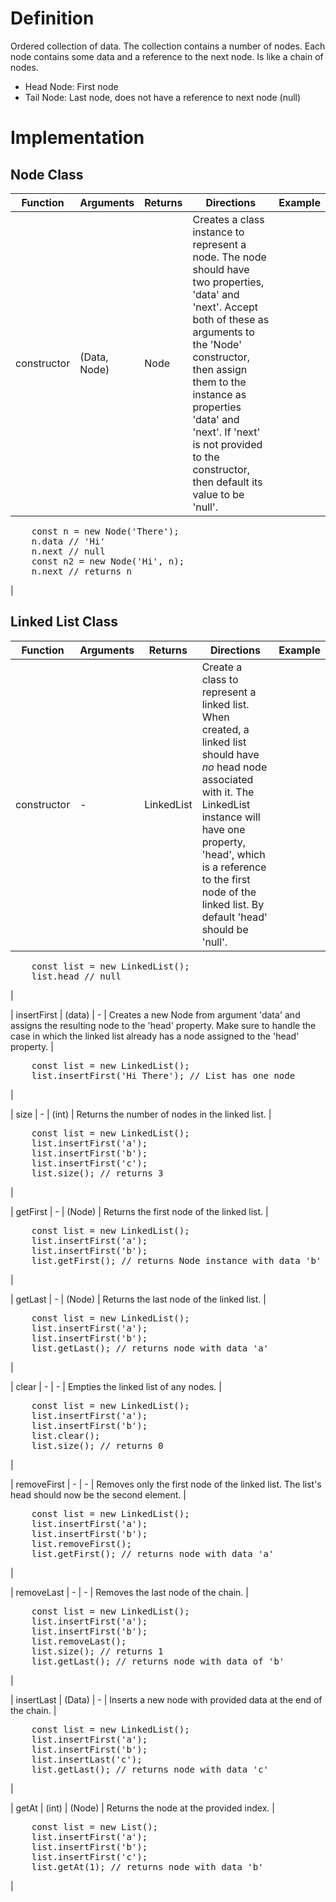 # Definition

Ordered collection of data. The collection contains a number of nodes. Each node contains some data and a reference to the next node. Is like a chain of nodes.

- Head Node: First node
- Tail Node: Last node, does not have a reference to next node (null)

# Implementation

## Node Class

| Function | Arguments | Returns | Directions | Example |
| -- | -- | -- | -- | -- |
| constructor | (Data, Node) | Node | Creates a class instance to represent a node.  The node should have two properties, 'data' and 'next'. Accept both of these as arguments to the 'Node' constructor, then assign them to the instance as properties 'data' and 'next'. If 'next' is not provided to the constructor, then default its value to be 'null'. |
<pre>
	const n = new Node('There');
	n.data // 'Hi'
	n.next // null
	const n2 = new Node('Hi', n);
	n.next // returns n
</pre> |

## Linked List Class

| Function | Arguments | Returns | Directions | Example |
| -- | -- | -- | -- | -- |
| constructor | - | LinkedList | Create a class to represent a linked list. When created, a linked list should have *no* head node associated with it. The LinkedList instance will have one property, 'head', which is a reference to the first node of the linked list. By default 'head' should be 'null'. |
<pre>
	const list = new LinkedList();
	list.head // null
</pre> |
| insertFirst | (data) | - | Creates a new Node from argument 'data' and assigns the resulting node to the 'head' property. Make sure to handle the case in which the linked list already has a node assigned to the 'head' property. |
<pre>
	const list = new LinkedList();
	list.insertFirst('Hi There'); // List has one node
</pre> |
| size | - | (int) | Returns the number of nodes in the linked list. |
<pre>
	const list = new LinkedList();
	list.insertFirst('a');
	list.insertFirst('b');
	list.insertFirst('c');
	list.size(); // returns 3
</pre> |
| getFirst | - | (Node) | Returns the first node of the linked list. |
<pre>
	const list = new LinkedList();
	list.insertFirst('a');
	list.insertFirst('b');
	list.getFirst(); // returns Node instance with data 'b'
</pre> |
| getLast | - | (Node) | Returns the last node of the linked list. |
<pre>
	const list = new LinkedList();
	list.insertFirst('a');
	list.insertFirst('b');
	list.getLast(); // returns node with data 'a'
</pre> |
| clear | - | - | Empties the linked list of any nodes. |
<pre>
	const list = new LinkedList();
	list.insertFirst('a');
	list.insertFirst('b');
	list.clear();
	list.size(); // returns 0
</pre> |
| removeFirst | - | - | Removes only the first node of the linked list. The list's head should now be the second element. |
<pre>
	const list = new LinkedList();
	list.insertFirst('a');
	list.insertFirst('b');
	list.removeFirst();
	list.getFirst(); // returns node with data 'a'
</pre> |
| removeLast | - | - | Removes the last node of the chain. |
<pre>
	const list = new LinkedList();
	list.insertFirst('a');
	list.insertFirst('b');
	list.removeLast();
	list.size(); // returns 1
	list.getLast(); // returns node with data of 'b'
</pre> |
| insertLast | (Data) | - | Inserts a new node with provided data at the end of the chain. |
<pre>
	const list = new LinkedList();
	list.insertFirst('a');
	list.insertFirst('b');
	list.insertLast('c');
	list.getLast(); // returns node with data 'c'
</pre> |
| getAt | (int) | (Node) | Returns the node at the provided index. |
<pre>
	const list = new List();
	list.insertFirst('a');
	list.insertFirst('b');
	list.insertFirst('c');
	list.getAt(1); // returns node with data 'b'
</pre> |